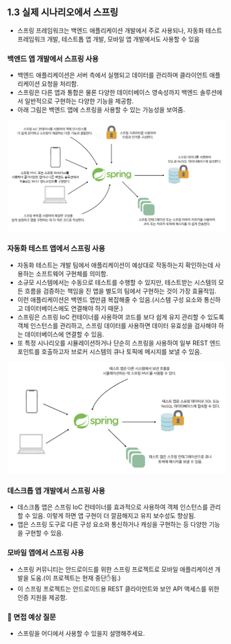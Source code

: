 ## 1.3 실제 시나리오에서 스프링
- 스프링 프레임워크는 백엔드 애플리케이션 개발에서 주로 사용되나, 자동화 테스트 프레임워크 개발, 테스트톱 앱 개발, 모바일 앱 개발에서도 사용할 수 있음

### 백엔드 앱 개발에서 스프링 사용
- 백엔드 애플리케이션은 서버 측에서 실행되고 데이터를 관리하며 클라이언트 애플리케이션 요청을 처리함.
- 스프링은 다른 앱과 통합은 물론 다양한 데이터베이스 영속성까지 백엔드 솔루션에서 일반적으로 구현하는 다양한 기능을 제공함.
- 아래 그림은 백엔드 앱에 스프링을 사용할 수 있는 가능성을 보여줌.

![img.png](img/백엔드.png)

### 자동화 테스트 앱에서 스프링 사용
- 자동화 테스트는 개발 팀에서 애플리케이션이 예상대로 작동하는지 확인하는데 사용하는 소프트웨어 구현체를 의미함.
- 소규모 시스템에서는 수동으로 테스트를 수행할 수 있지만, 테스트받는 시스템의 모든 흐름을 검증하는 책임을 진 앱을 별도의 팀에서 구현하는 것이 가장 효율적임.
- 이런 애플리케이션은 백엔드 앱만큼 복잡해줄 수 있음.(시스템 구성 요소와 통신하고 데이터베이스에도 연결해야 하기 때문.)
- 스프링은 스프링 IoC 컨테이너를 사용하여 코드를 보다 쉽게 유지 관리할 수 있도록 객체 인스턴스를 관리하고, 스프링 데이터를 사용하면 데이터 유효성을
검사해야 하는 데이터베이스에 연결할 수 있음.
- 또 특정 시나리오를 시뮬레이션하거나 단순히 스프링을 사용하여 일부 REST 엔드포인트를 호출하고자 브로커 시스템의 큐나 토픽에 메시지를 보낼 수 있음.

![img.png](img/테스트%20앱.png)

### 데스크톱 앱 개발에서 스프링 사용
- 데스크톱 앱은 스프링 IoC 컨테이너를 효과적으로 사용하여 객체 인스턴스를 관리할 수 있음. 이렇게 하면 앱 구현이 더 깔끔해지고 유지 보수성도 향상됨.
- 앱은 스프링 도구로 다른 구성 요소와 통신하거나 캐싱을 구현하는 등 다양한 기능을 구현할 수 있음.

### 모바일 앱에서 스프링 사용
- 스프링 커뮤니티는 안드로이드를 위한 스프링 프로젝트로 모바일 애플리케이션 개발을 도움.(이 프로젝트는 현재 중단✋됨.)
- 이 스프링 프로젝트는 안드로이드용 REST 클라이언트와 보안 API 액세스를 위한 인증 지원을 제공함.

### 🙋 면접 예상 질문
- 스프링을 어디에서 사용할 수 있을지 설명해주세요.